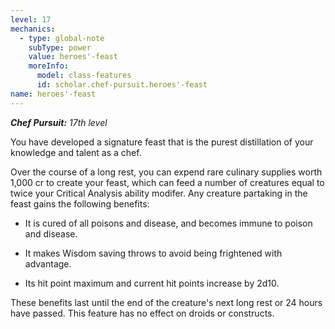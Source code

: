 ```yaml
---
level: 17
mechanics:
  - type: global-note
    subType: power
    value: heroes'-feast
    moreInfo:
      model: class-features
      id: scholar.chef-pursuit.heroes'-feast
name: heroes'-feast
---
```

_**Chef Pursuit:** 17th level_
You have developed a signature feast that is the purest distillation of your knowledge and talent as a chef.
Over the course of a long rest, you can expend rare culinary supplies worth 1,000 cr to create your feast, which can feed a number of creatures equal to twice your Critical Analysis ability modifer. Any creature partaking in the feast gains the following benefits:
- It is cured of all poisons and disease, and becomes immune to poison and disease.
- It makes Wisdom saving throws to avoid being frightened with advantage.
- Its hit point maximum and current hit points increase by 2d10.
These benefits last until the end of the creature's next long rest or 24 hours have passed. This feature has no effect on droids or constructs.
